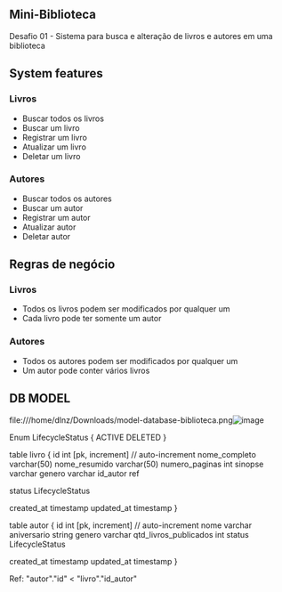 ## Mini-Biblioteca
Desafio 01 - Sistema para busca e alteração de livros e autores em uma biblioteca

## System features

### Livros
- Buscar todos os livros
- Buscar um livro
- Registrar um livro
- Atualizar um livro
- Deletar um livro


### Autores
- Buscar todos os autores
- Buscar um autor
- Registrar um autor
- Atualizar autor
- Deletar autor

## Regras de negócio

### Livros
- Todos os livros podem ser modificados por qualquer um
- Cada livro pode ter somente um autor

### Autores
- Todos os autores podem ser modificados por qualquer um
- Um autor pode conter vários livros

## DB MODEL

file:///home/dlnz/Downloads/model-database-biblioteca.png![image](https://user-images.githubusercontent.com/44629124/126782251-8e5b44d8-a39b-4c7c-825e-c486583560ea.png)

Enum LifecycleStatus {
  ACTIVE
  DELETED
}

table livro {
  id int [pk, increment] // auto-increment
  nome_completo varchar(50)
  nome_resumido varchar(50)
  numero_paginas int
  sinopse varchar
  genero varchar
  id_autor ref
  
  status LifecycleStatus

  created_at timestamp
  updated_at timestamp
  }
  
table autor {
  id int [pk, increment] // auto-increment
  nome varchar
  aniversario string
  genero varchar
  qtd_livros_publicados int
  status LifecycleStatus

  created_at timestamp
  updated_at timestamp
}


Ref: "autor"."id" < "livro"."id_autor"
